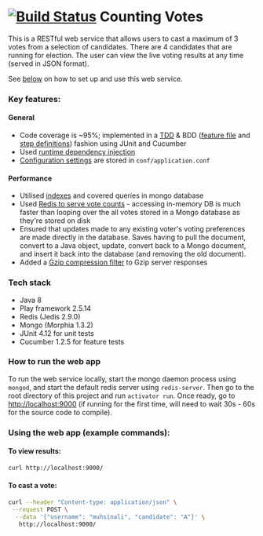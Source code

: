 [![Build Status](https://travis-ci.org/muhsinali/counting-votes.svg?branch=master)](https://travis-ci.org/muhsinali/counting-votes)
Counting Votes
=================================
This is a RESTful web service that allows users to cast a maximum of 3 votes from a selection of candidates. There are 4 candidates that are running for election. The user can view the live voting results at any time (served in JSON format).

See [below](https://github.com/muhsinali/counting-votes/blob/master/README.md#how-to-run-the-web-app) on how to set up and use this web service. 


### Key features:
#### General
- Code coverage is ~95%; implemented in a [TDD](https://github.com/muhsinali/counting-votes/blob/master/test/VoterDAOTest.java) & BDD ([feature file](https://github.com/muhsinali/counting-votes/blob/master/test/resources/features/HomeController.feature) and [step definitions](https://github.com/muhsinali/counting-votes/blob/master/test/stepDefinitions/HomeControllerSteps.java)) fashion using JUnit and Cucumber
- Used [runtime dependency injection](https://github.com/muhsinali/counting-votes/blob/93541c82d2a9ef2010834626602bead71ed1678d/app/controllers/HomeController.java#L21-L29)
- [Configuration settings](https://github.com/muhsinali/counting-votes/blob/93541c82d2a9ef2010834626602bead71ed1678d/conf/application.conf#L13-L17) are stored in `conf/application.conf`

#### Performance
- Utilised [indexes](https://github.com/muhsinali/counting-votes/blob/93541c82d2a9ef2010834626602bead71ed1678d/app/models/Voter.java#L17-L26) and covered queries in mongo database
- Used [Redis to serve vote counts](https://github.com/muhsinali/counting-votes/blob/93541c82d2a9ef2010834626602bead71ed1678d/app/daos/VoterDAO.java#L71-L78) - accessing in-memory DB is much faster than looping over the all votes stored in a Mongo database as they're stored on disk
- Ensured that updates made to any existing voter's voting preferences are made directly in the database. Saves having to pull the document, convert to a Java object, update, convert back to a Mongo document, and insert it back into the database (and removing the old document).
- Added a [Gzip compression filter](https://github.com/muhsinali/counting-votes/blob/master/app/Filters.java) to Gzip server responses


### Tech stack
- Java 8
- Play framework 2.5.14
- Redis (Jedis 2.9.0)
- Mongo (Morphia 1.3.2)
- JUnit 4.12 for unit tests
- Cucumber 1.2.5 for feature tests


### How to run the web app
To run the web service locally, start the mongo daemon process using `mongod`, and start the default redis server using `redis-server`.
Then go to the root directory of this project and run `activator run`. Once ready, go to [http://localhost:9000](http://localhost:9000) (if running for the first time, will need to wait 30s - 60s for the source code to compile).


### Using the web app (example commands):
#### To view results:
```bash
curl http://localhost:9000/
```

#### To cast a vote:
```bash
curl --header "Content-type: application/json" \
 --request POST \
  --data '{"username": "muhsinali", "candidate": "A"}' \
   http://localhost:9000/
```




